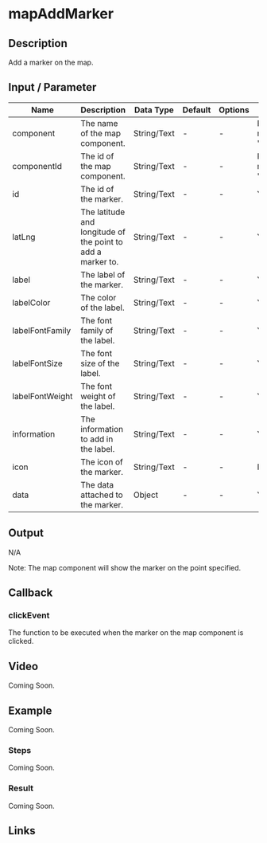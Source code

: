# mapAddMarker

## Description

Add a marker on the map.

## Input / Parameter

| Name | Description | Data Type | Default | Options | Required |
| ------ | ------ | ------ | ------ | ------ | ------ |
| component | The name of the map component. | String/Text | - | - | Partial (Yes if no 'componentId'.) |
| componentId | The id of the map component. | String/Text | - | - | Partial (Yes if no 'component'.) |
| id | The id of the marker. | String/Text | - | - | Yes |
| latLng | The latitude and longitude of the point to add a marker to. | String/Text | - | - | Yes |
| label | The label of the marker. | String/Text | - | - | Yes |
| labelColor | The color of the label. | String/Text | - | - | Yes |
| labelFontFamily | The font family of the label. | String/Text | - | - | Yes |
| labelFontSize | The font size of the label. | String/Text | - | - | Yes |
| labelFontWeight | The font weight of the label. | String/Text | - | - | Yes |
| information | The information to add in the label. | String/Text | - | - | Yes |
| icon | The icon of the marker. | String/Text | - | - | No |
| data | The data attached to the marker. | Object | - | - | Yes |

## Output

N/A

Note: The map component will show the marker on the point specified.

## Callback

### clickEvent

The function to be executed when the marker on the map component is clicked.

## Video

Coming Soon.

<!-- Format: [![Video]({image-path}?raw=true)]({url-link}) -->

## Example

Coming Soon.

<!-- Share a scenario, like a user requirements. -->

### Steps

Coming Soon.

<!-- Show the steps and share some screenshots.

1. .....

Format: ![]({image-path}?raw=true) -->

### Result

Coming Soon.

<!-- Explain the output.

Format: ![]({image-path}?raw=true) -->

## Links